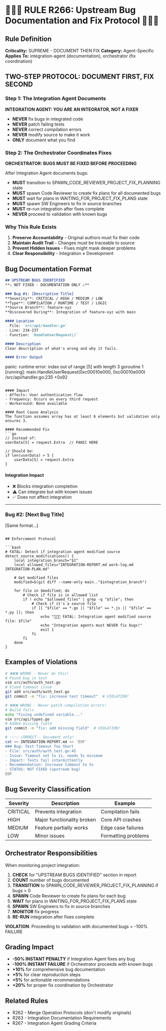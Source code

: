 # 🔴🔴🔴 RULE R266: Upstream Bug Documentation and Fix Protocol 🔴🔴🔴

## Rule Definition
**Criticality:** SUPREME - DOCUMENT THEN FIX
**Category:** Agent-Specific
**Applies To:** integration-agent (documentation), orchestrator (fix coordination)

## TWO-STEP PROTOCOL: DOCUMENT FIRST, FIX SECOND

### Step 1: The Integration Agent Documents
**INTEGRATION AGENT: YOU ARE AN INTEGRATOR, NOT A FIXER**

- **NEVER** fix bugs in integrated code
- **NEVER** patch failing tests
- **NEVER** correct compilation errors
- **NEVER** modify source to make it work
- **ONLY** document what you find

### Step 2: The Orchestrator Coordinates Fixes
**ORCHESTRATOR: BUGS MUST BE FIXED BEFORE PROCEEDING**

After Integration Agent documents bugs:
- **MUST** transition to SPAWN_CODE_REVIEWER_PROJECT_FIX_PLANNING state
- **MUST** spawn Code Reviewer to create fix plans for all documented bugs
- **MUST** wait for plans in WAITING_FOR_PROJECT_FIX_PLANS state
- **MUST** spawn SW Engineers to fix in source branches
- **MUST** re-run integration after fixes complete
- **NEVER** proceed to validation with known bugs

### Why This Rule Exists
1. **Preserve Accountability** - Original authors must fix their code
2. **Maintain Audit Trail** - Changes must be traceable to source
3. **Prevent Hidden Issues** - Fixes might mask deeper problems
4. **Clear Responsibility** - Integration ≠ Development

## Bug Documentation Format

```markdown
## UPSTREAM BUGS IDENTIFIED
**⚠️ NOT FIXED - DOCUMENTATION ONLY ⚠️**

### Bug #1: [Descriptive Title]
**Severity**: CRITICAL / HIGH / MEDIUM / LOW
**Type**: COMPILATION / RUNTIME / TEST / LOGIC
**Source Branch**: feature-xyz
**Discovered During**: Integration of feature-xyz with main

#### Location
- File: `src/api/handler.go`
- Line: 234-237
- Function: `HandleUserRequest()`

#### Description
Clear description of what's wrong and why it fails.

#### Error Output
```
panic: runtime error: index out of range [5] with length 3
goroutine 1 [running]:
main.HandleUserRequest(0xc00010e000, 0xc00010e000)
    /src/api/handler.go:235 +0x92
```

#### Impact
- Affects: User authentication flow
- Frequency: Occurs on every third request
- Workaround: None available

#### Root Cause Analysis
The function assumes array has at least 6 elements but validation only ensures 3.

#### Recommended Fix
```go
// Instead of:
userData[5] = request.Extra  // PANIC HERE

// Should be:
if len(userData) > 5 {
    userData[5] = request.Extra
}
```

#### Integration Impact
- ❌ Blocks integration completion
- ⚠️ Can integrate but with known issues
- ✅ Does not affect integration

---

### Bug #2: [Next Bug Title]
[Same format...]
```

## Enforcement Protocol

```bash
# FATAL: Detect if integration agent modified source
detect_source_modifications() {
    local integration_branch="$1"
    local allowed_files="INTEGRATION-REPORT.md work-log.md INTEGRATION-PLAN.md"
    
    # Get modified files
    modified=$(git diff --name-only main.."$integration_branch")
    
    for file in $modified; do
        # Check if file is in allowed list
        if ! echo "$allowed_files" | grep -q "$file"; then
            # Check if it's a source file
            if [[ "$file" == *.go || "$file" == *.js || "$file" == *.py ]]; then
                echo "🔴🔴🔴 FATAL: Integration agent modified source file: $file"
                echo "Integration agents must NEVER fix bugs!"
                exit 1
            fi
        fi
    done
}
```

## Examples of Violations

```bash
# ❌❌❌ WRONG - Never do this!
# Found bug in test
vim src/auth/auth_test.go
# Fixed timeout issue  
git add src/auth/auth_test.go
git commit -m "fix: increase test timeout"  # VIOLATION!

# ❌❌❌ WRONG - Never patch compilation errors!
# Build fails
echo "Fixing undefined variable..."
vim src/api/types.go
# Added missing field
git commit -m "fix: add missing field"  # VIOLATION!

# ✅✅✅ CORRECT - Document only!
cat >> INTEGRATION-REPORT.md << 'EOF'
### Bug: Test Timeout Too Short
- File: src/auth/auth_test.go:45
- Issue: Timeout set to 1s, needs 5s minimum
- Impact: Tests fail intermittently
- Recommendation: Increase timeout to 5s
- STATUS: NOT FIXED (upstream bug)
EOF
```

## Bug Severity Classification

| Severity | Description | Example |
|----------|-------------|---------|
| CRITICAL | Prevents integration | Compilation fails |
| HIGH | Major functionality broken | Core API crashes |
| MEDIUM | Feature partially works | Edge case failures |
| LOW | Minor issues | Formatting problems |

## Orchestrator Responsibilities

When monitoring project integration:
1. **CHECK** for "UPSTREAM BUGS IDENTIFIED" section in report
2. **COUNT** number of bugs documented
3. **TRANSITION** to SPAWN_CODE_REVIEWER_PROJECT_FIX_PLANNING if bugs > 0
4. **SPAWN** Code Reviewer to create fix plans for each bug
5. **WAIT** for plans in WAITING_FOR_PROJECT_FIX_PLANS state
6. **SPAWN** SW Engineers to fix in source branches
6. **MONITOR** fix progress
7. **RE-RUN** integration after fixes complete

**VIOLATION**: Proceeding to validation with documented bugs = -100% FAILURE

## Grading Impact
- **-50% INSTANT PENALTY** if Integration Agent fixes any bug
- **-100% INSTANT FAILURE** if Orchestrator proceeds with known bugs
- **+10%** for comprehensive bug documentation
- **+5%** for clear reproduction steps
- **+5%** for actionable recommendations
- **+20%** for proper fix coordination by Orchestrator

## Related Rules
- R262 - Merge Operation Protocols (don't modify originals)
- R263 - Integration Documentation Requirements
- R267 - Integration Agent Grading Criteria